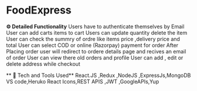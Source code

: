 # FoodExpress

**⚙️ Detailed Functionality**
Users have to authenticate themselves by Email
User can add carts items to cart
Users can update quantity delete the item
User can check the summry of ordre like items price ,delivery price and total
User can select COD or online (Razorpay) payment for order
After Placing order user will redirect to ordere details page and recives an email of order
User can view there old orders and profile
User can add , edit or delete address while checkout

**
🚀 Tech and Tools Used**
React.JS ,Redux ,NodeJS ,ExpressJs,MongoDB
VS code,Heruko
React Icons,REST APIS ,JWT ,GoogleAPIs,Yup
